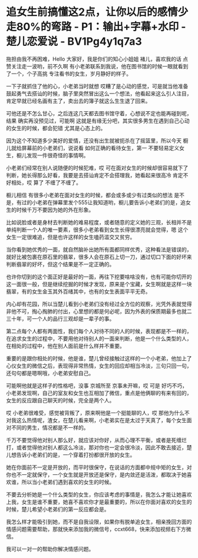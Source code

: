 # 追女生前搞懂这2点，让你以后的感情少走80%的弯路 - P1：输出+字幕+水印 - 楚儿恋爱说 - BV1Pg4y1q7a3

拖担由我不再困难，Hello 大家好，我是你们的知心小姐姐 褚儿，喜欢我的话 点赞关注走一波哟，前不久啊 有小老弟联系到我说，他在图书馆的时候一眼就看到了一个，个子高挑 专注看书的女生，岁月静好的样子。

一下子就抓住了他的心，小老弟当时就想 哎糟了是心动的感觉，可是就当他准备鼓起勇气去搭讪的时候，脑子里突然冒出这么一个想法，他看起来这么引人注目，肯定早就已经名画有主了，卖出去的簿子就这么生生退了回来。

可他还是不怎么甘心，之后连这几天都去图书馆守着，心想说不定也能再碰到呢，结果 确实再没预见过，可能啊 这就是有缘无分吧，其实很多男生在遇到自己心动的女生的时候，都会犯错 尤其是心态上的。

因为这个不知道多少美好的爱情，还没有出生就被扼杀在了摇篮里，所以今天 橱儿就给屏幕前的小老弟们，说说看 如何正确的看待女生，第一 不要轻易定义女生，橱儿发现一件很奇怪的事情啊。

小老弟们经常在别人说随便的时候犯难，哎 可在面对女生的时候却很容易就下了判断，她长得那么好看，我要是去搭讪肯定不会搭理我，她看起来很高冷 肯定不好相处，哎 算了 不缠了不缠了。

橱儿相信 有很多小老弟在面对女生的时候，都会或多或少有过类似的想法 是不是，有过的小老弟在弹幕里发个555让我知道哟，橱儿要告诉小老弟们的是，追女生的时候千万不要因为她的外在形象。

比如说脸或者是身材去判断她的难易程度，或者随意的定义她的三观，长相并不是单纯判断一个人的唯一要素，很多小老弟看到女生长得很漂亮就会觉得，嗯 这个女生一定很难追，但是也许这样的女生嗑药滥交又贫穷。

当你看到她优秀的一面，就自然脑补出她所有面都同样优秀，这种看法是错误的，就好比被包裹在原石里的翡翠，很多人会在原石上切一刀，通过切口下面的好坏来判断翡翠的好坏，但这个结果是不一定正确的。

也许你切到的这个面正好是最好的一面，再往下挖要啥啥没有，也有可能你切开的这一面很一般，但是继续挖掘的时候才发现，原来是个宝藏，女生啊就是这样一块翡翠，有的女生金玉其外百绪其中，也有的女生表面平平无奇。

内心却有花园，所以当楚儿看到小老弟们没有经过全方位的观察，光凭外表就觉得非他不可，掏心掏肺的付出，心里想的都是何必呢，因为外表的保质期最多也就二三十年，可一个人的品行三观却是一辈子的事。

第二点每个人都有两面性，我们每个人对待不同的人的时候，表现都是不一样的，在追求女生的过程中，不要用他对待别人的一面来判断，他是一个什么类型的人，在相处的过程中，他在别人面前是什么样并不重要。

重要的是跟你相处的时候，他是谁，楚儿曾经接触过这样的一个小老弟，他加上了心仪女生的微信之后，表现得非常热情，女生的回应却相当冷淡，三句只回一句，还句句都是嗯啊哦，小老弟安慰自己。

可能啊他就是这样子的性格吧，没事 京城所至 京事未开嘛，哎 可是 好巧不巧，小老弟发现啊，自己的室友和女生也互相加了微信，重点是他俩聊的有来有回的，女生的反应跟自己聊天的时候，完全是两个人。

哎 小老弟很难受，感觉被背叛了，原来啊他是一个挺能聊的人，哎 那他为什么不对我这么热情呢，渣女，在楚儿看来啊，小老弟实在是太过于天真了，每个女生面对不同的男生，情况都是不一样的。

千万不要觉得他对别人那么好，就应该对你好，从而心理不平衡，或者是死缠烂打，或者觉得他对别人都这么冷淡，那对你也一定会很冷淡，因此不敢去接近，楚儿想告诉小老弟们的是，一个穿着打扮都很开放的女生。

她在你面前不一定是开放的，而平时很保守，在说话的方面都中规中矩的女生，对你也不一定就保守，一个女生就是开放还是保守，是内敛还是活泼，都取决于她喜欢谁，所以当小老弟们遇到喜欢的女生的时候。

不要去分析她是一个什么类型的女生，你应该考虑的事情是，我怎么才能让她喜欢上我，女生是谁不重要，她喜不喜欢你才是最重要的，所以在你面对喜欢的女生的时候，楚儿希望小老弟们的第一反应都会是。

我怎么样才能吸引到她，而不是自我设限，如果你有脱单追女生，相亲挽回方面的情感问题需要帮助，那就快来添加我的微信号，ccxt668，快来添加视频右下方微信。

我可以一对一的帮助你解决情感问题。